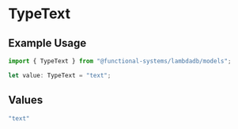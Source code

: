# TypeText

## Example Usage

```typescript
import { TypeText } from "@functional-systems/lambdadb/models";

let value: TypeText = "text";
```

## Values

```typescript
"text"
```